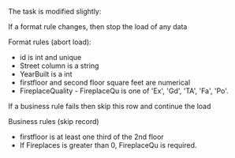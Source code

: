 The task is modified slightly:

If a format rule changes, then stop the load of any data

Format rules (abort load):
 - id is int and unique
 - Street column is a string
 - YearBuilt is a int
 - firstfloor and second floor square feet are numerical
 - FireplaceQuality - FireplaceQu is one of 'Ex', 'Gd', 'TA', 'Fa', 'Po'. 
 
 

If a business rule fails then skip this row and continue the load

Business rules (skip record)
 - firstfloor is at least one third of the 2nd floor
 - If Fireplaces is greater than 0, FireplaceQu is required.